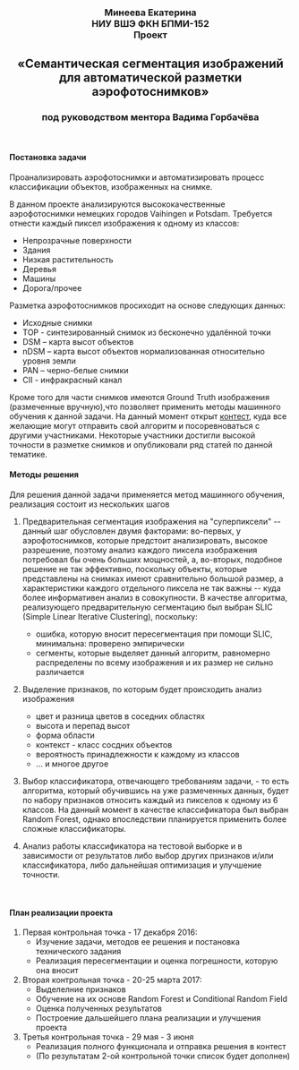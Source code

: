 <h3 align="center">
Минеева Екатерина  <br />
НИУ ВШЭ ФКН БПМИ-152 <br />
Проект  <br />
</h3>
<h2 align="center">
«Семантическая сегментация изображений  <br />
для автоматической разметки аэрофотоснимков»  <br />
</h2>
<h3 align="center">
под руководством ментора Вадима Горбачёва
</h3>
 <br />

#### Постановка задачи

Проанализировать аэрофотоснимки и автоматизировать процесс классификации объектов, изображенных на снимке. 

В данном проекте анализируются высококачественные аэрофотоснимки немецких городов Vaihingen и Potsdam. Требуется отнести каждый пиксел изображения к одному из классов:

* Непрозрачные поверхности
* Здания
* Низкая растительность
* Деревья
* Машины
* Дорога/прочее

Разметка аэрофотоснимков просиходит на основе следующих данных:

* Исходные снимки
* TOP - синтезированный снимок из бесконечно удалённой точки
* DSM – карта высот объектов
* nDSM – карта высот объектов нормализованная относительно уровня земли 
* PAN – черно-белые снимки
* CII - инфракрасный канал

Кроме того для части снимков имеются Ground Truth изображения (размеченные вручную),что позволяет применить методы машинного обучения к данной задачи. На данный момент открыт [контест](http://www2.isprs.org/commissions/comm3/wg4/semantic-labeling.html), куда все желающие могут отправить свой алгоритм и посоревноваться с другими участниками. Некоторые участники достигли высокой точности в разметке снимков и опубликовали ряд статей по данной тематике. 
 <br />

#### Методы решения

Для решения данной задачи применяется метод машинного обучения, реализация состоит из нескольких шагов

1. Предварительная сегментация изображения на "суперпиксели" -- данный шаг обусловлен двумя факторами: во-первых, у аэрофотоснимков, которые предстоит анализировать, высокое разрешение, поэтому анализ каждого пиксела изображения потребовал бы очень больших мощностей, а, во-вторых, подобное решение не так эффективно, поскольку объекты, которые представлены на снимках имеют сравнительно большой размер, а характеристики каждого отдельного пиксела не так важны -- куда более информативен анализ в совокупности.
В качестве алгоритма, реализующего предварительную сегментацию был выбран SLIC (Simple Linear Iterative Clustering), поскольку:
    * ошибка, которую вносит пересегментация при помощи SLIC, минимальна: проверено эмпирически
    * сегменты, которые выделяет данный алгоритм, равномерно распределены по всему изображения и их размер не сильно различается

2. Выделение признаков, по которым будет происходить анализ изображения 
    * цвет и разница цветов в соседних областях
    * высота и перепад высот
    * форма области
    * контекст - класс сосдних объектов
    * вероятность принадлежности к каждому из классов
    * ... и многое другое

3. Выбор классификатора, отвечающего требованиям задачи, - то есть алгоритма, который обучившись на уже размеченных данных, будет по набору признаков относить каждый из пикселов к одному из 6 классов. На данный момент в качестве классификатора был выбран Random Forest, однако впоследствии планируется применить более сложные классификаторы. 

4. Анализ работы классификатора на тестовой выборке и в зависимости от результатов либо выбор других признаков и/или классификатора, либо дальнейшая оптимизация и улучшение точности.

 <br />

#### План реализации проекта

1. Первая контрольная точка - 17 декабря 2016:
    * Изучение задачи, методов ее решения и постановка технического задания
    * Реализация пересегментации и оценка погрешности, которую она вносит
2. Вторая контрольная точка - 20-25 марта 2017:
    * Выделелние признаков 
    * Обучение на их основе Random Forest и  Conditional Random Field
    * Оценка полученных результатов
    * Построение дальшейшего плана реализации и улучшения проекта
3. Третья контрольная точка - 29 мая - 3 июня
    * Реализация полного функционала и отправка решения в контест
    * (По результатам 2-ой контрольной точки список будет дополнен)
